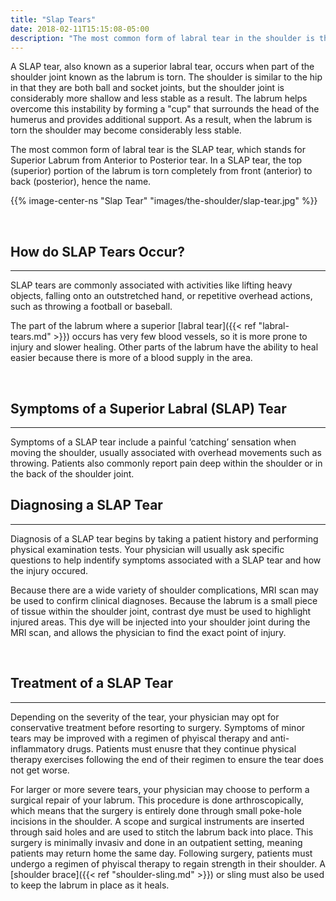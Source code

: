 ```yaml
---
title: "Slap Tears"
date: 2018-02-11T15:15:08-05:00
description: "The most common form of labral tear in the shoulder is the SLAP tear. This tear may cause the shoulder to feel unstable, or like it is going to dislocate."
---
```

A SLAP tear, also known as a superior labral tear, occurs when part of the shoulder joint known as the labrum is torn. The shoulder is similar to the hip in that they are both ball and socket 
joints, but the shoulder joint is considerably more shallow and less stable as a result. The labrum helps overcome this instability by forming a "cup" that surrounds the head of the humerus and provides additional support. As a result, when the labrum is torn the shoulder may become considerably less stable. 

The most common form of labral tear is the SLAP tear, which stands for Superior Labrum from Anterior to Posterior tear. In a SLAP tear, the top (superior) portion of the labrum is torn completely from front (anterior) to back (posterior), hence the name. 

{{% image-center-ns "Slap Tear" "images/the-shoulder/slap-tear.jpg" %}}

<br>

## How do SLAP Tears Occur?
<hr>
SLAP tears are commonly associated with activities like lifting heavy objects, falling onto an outstretched hand, 
or repetitive overhead actions, such as throwing a football or baseball.

The part of the labrum where a superior [labral tear]({{< ref "labral-tears.md" >}}) occurs has very few blood vessels, so it 
is more prone to injury and slower healing. Other parts of the labrum have the ability to 
heal easier because there is more of a blood supply in the area.

<br>

## Symptoms of a Superior Labral (SLAP) Tear
<hr>
Symptoms of a SLAP tear include a painful ‘catching’ sensation when moving the shoulder, 
usually associated with overhead movements such as throwing. Patients also commonly report pain deep within the 
shoulder or in the back of the shoulder joint.

<br>

## Diagnosing a SLAP Tear
<hr>
Diagnosis of a SLAP tear begins by taking a patient history and performing physical examination tests. Your physician will usually ask specific questions to help indentify symptoms associated with a SLAP tear and how the injury occured.

Because there are a wide variety of shoulder complications, MRI scan may be used to confirm clinical diagnoses. Because the labrum is a small piece of tissue within the shoulder joint, contrast dye must be used to highlight injured areas. This dye will be injected into your shoulder joint during the MRI scan, and allows the physician to find the exact point of injury. 

<br>

## Treatment of a SLAP Tear
<hr>
Depending on the severity of the tear, your physician may opt for conservative treatment before resorting to surgery. Symptoms of minor tears may be improved with a regimen of phyiscal therapy and anti-inflammatory drugs. Patients must enusre that they continue physical therapy exercises following the end of their regimen to ensure the tear does not get worse. 

For larger or more severe tears, your physician may choose to perform a surgical repair of your labrum. This procedure is done arthroscopically, which means that the surgery is entirely done through small poke-hole incisions in the shoulder. A scope and surgical instruments are inserted through said holes and are used to stitch the labrum back into place. This surgery is minimally invasiv and done in an outpatient setting, meaning patients may return home the same day. Following surgery, patients must undergo a regimen of phyiscal therapy to regain strength in their shoulder. A [shoulder brace]({{< ref "shoulder-sling.md" >}}) or sling must also be used to keep the labrum in place as it heals.
